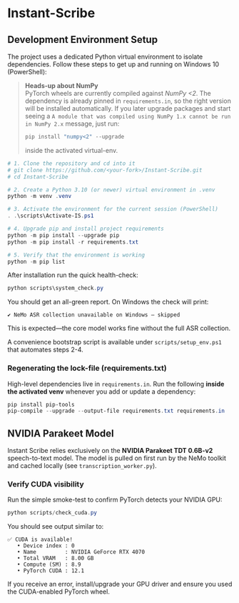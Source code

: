 # Instant-Scribe

## Development Environment Setup

The project uses a dedicated Python virtual environment to isolate dependencies. Follow these steps to get up and running on Windows 10 (PowerShell):

> **Heads-up about NumPy**  
> PyTorch wheels are currently compiled against *NumPy&nbsp;<2*. The dependency is already
> pinned in `requirements.in`, so the right version will be installed automatically.
> If you later upgrade packages and start seeing a `A module that was compiled using NumPy 1.x cannot be run in NumPy 2.x` message, just run:
>
> ```powershell
> pip install "numpy<2" --upgrade
> ```
> inside the activated virtual-env.

```powershell
# 1. Clone the repository and cd into it
# git clone https://github.com/<your-fork>/Instant-Scribe.git
# cd Instant-Scribe

# 2. Create a Python 3.10 (or newer) virtual environment in .venv
python -m venv .venv

# 3. Activate the environment for the current session (PowerShell)
. .\scripts\Activate-IS.ps1

# 4. Upgrade pip and install project requirements
python -m pip install --upgrade pip
python -m pip install -r requirements.txt

# 5. Verify that the environment is working
python -m pip list
```

After installation run the quick health-check:

```powershell
python scripts\system_check.py
```

You should get an all-green report. On Windows the check will print:

```
✔ NeMo ASR collection unavailable on Windows – skipped
```

This is expected—the core model works fine without the full ASR collection.

A convenience bootstrap script is available under `scripts/setup_env.ps1` that automates steps 2-4.

### Regenerating the lock-file (requirements.txt)

High-level dependencies live in `requirements.in`. Run the following **inside the activated venv** whenever you add or update a dependency:

```powershell
pip install pip-tools
pip-compile --upgrade --output-file requirements.txt requirements.in
```

## NVIDIA Parakeet Model

Instant Scribe relies exclusively on the **NVIDIA Parakeet TDT 0.6B-v2** speech-to-text model. The model is pulled on first run by the NeMo toolkit and cached locally (see `transcription_worker.py`).

### Verify CUDA visibility

Run the simple smoke-test to confirm PyTorch detects your NVIDIA GPU:

```powershell
python scripts/check_cuda.py
```

You should see output similar to:

```
✅ CUDA is available!
   • Device index : 0
   • Name         : NVIDIA GeForce RTX 4070
   • Total VRAM   : 8.00 GB
   • Compute (SM) : 8.9
   • PyTorch CUDA : 12.1
```

If you receive an error, install/upgrade your GPU driver and ensure you used the CUDA-enabled PyTorch wheel.
